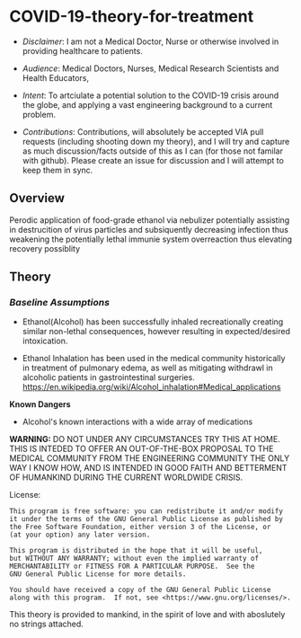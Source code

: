 # COVID-19-theory-for-treatment

* *Disclaimer*: I am not a Medical Doctor, Nurse or otherwise involved in providing healthcare to patients. 

* *Audience*: Medical Doctors, Nurses, Medical Research Scientists and Health Educators, 

* *Intent*: To artciulate a potential solution to the COVID-19 crisis around the globe, and applying a vast engineering background to a current problem. 

* *Contributions*: Contributions, will absolutely be accepted VIA pull requests (including shooting down my theory), and I will try and capture as much discussion/facts outside of this as I can (for those not familar with github). Please create an issue for discussion and I will attempt to keep them in sync. 

## Overview

Perodic application of food-grade ethanol via nebulizer potentially assisting in destrucition of virus particles and subsiquently decreasing infection thus weakening the potentially lethal immunie system overreaction thus elevating recovery possiblity

## Theory

### ***Baseline Assumptions***
* Ethanol(Alcohol) has been successfully inhaled recreationally creating similar non-lethal consequences, however resulting in expected/desired intoxication. 

* Ethanol Inhalation has been used in  the medical community historically in treatment of  pulmonary edema, as well as mitigating withdrawl in alcoholic patients in gastrointestinal surgeries.
https://en.wikipedia.org/wiki/Alcohol_inhalation#Medical_applications


**Known Dangers**
* Alcohol's known interactions with a wide array of medications

**WARNING:**
DO NOT UNDER ANY CIRCUMSTANCES TRY THIS AT HOME. THIS IS INTEDED TO OFFER AN OUT-OF-THE-BOX PROPOSAL TO THE MEDICAL COMMUNITY FROM THE ENGINEERING COMMUNITY THE ONLY WAY I KNOW HOW, AND IS INTENDED IN GOOD FAITH AND BETTERMENT OF HUMANKIND DURING THE CURRENT WORLDWIDE CRISIS. 

License:

    This program is free software: you can redistribute it and/or modify
    it under the terms of the GNU General Public License as published by
    the Free Software Foundation, either version 3 of the License, or
    (at your option) any later version.

    This program is distributed in the hope that it will be useful,
    but WITHOUT ANY WARRANTY; without even the implied warranty of
    MERCHANTABILITY or FITNESS FOR A PARTICULAR PURPOSE.  See the
    GNU General Public License for more details.

    You should have received a copy of the GNU General Public License
    along with this program.  If not, see <https://www.gnu.org/licenses/>.


This theory is provided to mankind, in the spirit of love and with aboslutely no strings attached. 
